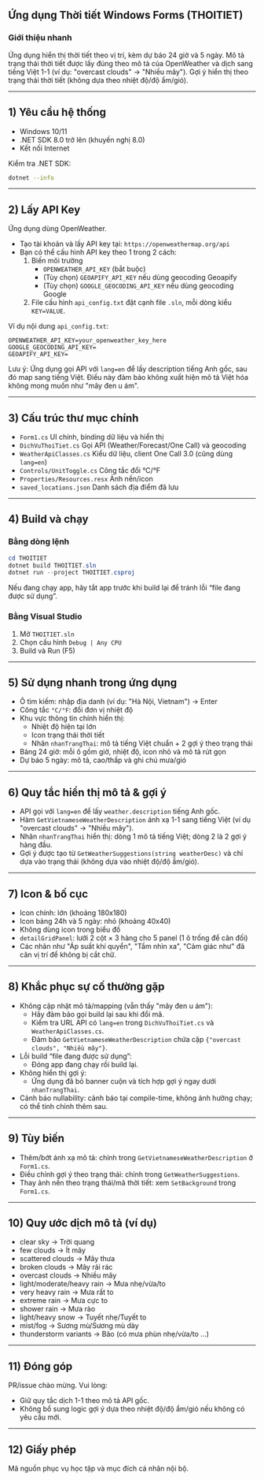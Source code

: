 ## Ứng dụng Thời tiết Windows Forms (THOITIET)

### Giới thiệu nhanh
Ứng dụng hiển thị thời tiết theo vị trí, kèm dự báo 24 giờ và 5 ngày. Mô tả trạng thái thời tiết được lấy đúng theo mô tả của OpenWeather và dịch sang tiếng Việt 1-1 (ví dụ: "overcast clouds" → "Nhiều mây"). Gợi ý hiển thị theo trạng thái thời tiết (không dựa theo nhiệt độ/độ ẩm/gió).

---

## 1) Yêu cầu hệ thống
- Windows 10/11
- .NET SDK 8.0 trở lên (khuyến nghị 8.0)
- Kết nối Internet

Kiểm tra .NET SDK:
```bash
dotnet --info
```

---

## 2) Lấy API Key
Ứng dụng dùng OpenWeather.

- Tạo tài khoản và lấy API key tại: `https://openweathermap.org/api`
- Bạn có thể cấu hình API key theo 1 trong 2 cách:
  1) Biến môi trường
     - `OPENWEATHER_API_KEY` (bắt buộc)
     - (Tùy chọn) `GEOAPIFY_API_KEY` nếu dùng geocoding Geoapify
     - (Tùy chọn) `GOOGLE_GEOCODING_API_KEY` nếu dùng geocoding Google
  2) File cấu hình `api_config.txt` đặt cạnh file `.sln`, mỗi dòng kiểu `KEY=VALUE`.

Ví dụ nội dung `api_config.txt`:
```text
OPENWEATHER_API_KEY=your_openweather_key_here
GOOGLE_GEOCODING_API_KEY=
GEOAPIFY_API_KEY=
```

Lưu ý: Ứng dụng gọi API với `lang=en` để lấy description tiếng Anh gốc, sau đó map sang tiếng Việt. Điều này đảm bảo không xuất hiện mô tả Việt hóa không mong muốn như "mây đen u ám".

---

## 3) Cấu trúc thư mục chính
- `Form1.cs` UI chính, binding dữ liệu và hiển thị
- `DichVuThoiTiet.cs` Gọi API (Weather/Forecast/One Call) và geocoding
- `WeatherApiClasses.cs` Kiểu dữ liệu, client One Call 3.0 (cũng dùng `lang=en`)
- `Controls/UnitToggle.cs` Công tắc đổi °C/°F
- `Properties/Resources.resx` Ảnh nền/icon
- `saved_locations.json` Danh sách địa điểm đã lưu

---

## 4) Build và chạy

### Bằng dòng lệnh
```powershell
cd THOITIET
dotnet build THOITIET.sln
dotnet run --project THOITIET.csproj
```

Nếu đang chạy app, hãy tắt app trước khi build lại để tránh lỗi “file đang được sử dụng”.

### Bằng Visual Studio
1. Mở `THOITIET.sln`
2. Chọn cấu hình `Debug | Any CPU`
3. Build và Run (F5)

---

## 5) Sử dụng nhanh trong ứng dụng
- Ô tìm kiếm: nhập địa danh (ví dụ: "Hà Nội, Vietnam") → Enter
- Công tắc `°C/°F`: đổi đơn vị nhiệt độ
- Khu vực thông tin chính hiển thị:
  - Nhiệt độ hiện tại lớn
  - Icon trạng thái thời tiết
  - Nhãn `nhanTrangThai`: mô tả tiếng Việt chuẩn + 2 gợi ý theo trạng thái
- Bảng 24 giờ: mỗi ô gồm giờ, nhiệt độ, icon nhỏ và mô tả rút gọn
- Dự báo 5 ngày: mô tả, cao/thấp và ghi chú mưa/gió

---

## 6) Quy tắc hiển thị mô tả & gợi ý
- API gọi với `lang=en` để lấy `weather.description` tiếng Anh gốc.
- Hàm `GetVietnameseWeatherDescription` ánh xạ 1-1 sang tiếng Việt (ví dụ "overcast clouds" → "Nhiều mây").
- Nhãn `nhanTrangThai` hiển thị: dòng 1 mô tả tiếng Việt; dòng 2 là 2 gợi ý hàng đầu.
- Gợi ý được tạo từ `GetWeatherSuggestions(string weatherDesc)` và chỉ dựa vào trạng thái (không dựa vào nhiệt độ/độ ẩm/gió).

---

## 7) Icon & bố cục
- Icon chính: lớn (khoảng 180x180)
- Icon bảng 24h và 5 ngày: nhỏ (khoảng 40x40)
- Không dùng icon trong biểu đồ
- `detailGridPanel`: lưới 2 cột × 3 hàng cho 5 panel (1 ô trống để cân đối)
- Các nhãn như "Áp suất khí quyển", "Tầm nhìn xa", "Cảm giác như" đã căn vị trí để không bị cắt chữ.

---

## 8) Khắc phục sự cố thường gặp
- Không cập nhật mô tả/mapping (vẫn thấy "mây đen u ám"):
  - Hãy đảm bảo gọi build lại sau khi đổi mã.
  - Kiểm tra URL API có `lang=en` trong `DichVuThoiTiet.cs` và `WeatherApiClasses.cs`.
  - Đảm bảo `GetVietnameseWeatherDescription` chứa cặp `{"overcast clouds", "Nhiều mây"}`.
- Lỗi build “file đang được sử dụng”:
  - Đóng app đang chạy rồi build lại.
- Không hiển thị gợi ý:
  - Ứng dụng đã bỏ banner cuộn và tích hợp gợi ý ngay dưới `nhanTrangThai`.
- Cảnh báo nullability: cảnh báo tại compile-time, không ảnh hưởng chạy; có thể tinh chỉnh thêm sau.

---

## 9) Tùy biến
- Thêm/bớt ánh xạ mô tả: chỉnh trong `GetVietnameseWeatherDescription` ở `Form1.cs`.
- Điều chỉnh gợi ý theo trạng thái: chỉnh trong `GetWeatherSuggestions`.
- Thay ảnh nền theo trạng thái/mã thời tiết: xem `SetBackground` trong `Form1.cs`.

---

## 10) Quy ước dịch mô tả (ví dụ)
- clear sky → Trời quang
- few clouds → Ít mây
- scattered clouds → Mây thưa
- broken clouds → Mây rải rác
- overcast clouds → Nhiều mây
- light/moderate/heavy rain → Mưa nhẹ/vừa/to
- very heavy rain → Mưa rất to
- extreme rain → Mưa cực to
- shower rain → Mưa rào
- light/heavy snow → Tuyết nhẹ/Tuyết to
- mist/fog → Sương mù/Sương mù dày
- thunderstorm variants → Bão (có mưa phùn nhẹ/vừa/to ...)

---

## 11) Đóng góp
PR/issue chào mừng. Vui lòng:
- Giữ quy tắc dịch 1-1 theo mô tả API gốc.
- Không bổ sung logic gợi ý dựa theo nhiệt độ/độ ẩm/gió nếu không có yêu cầu mới.

---

## 12) Giấy phép
Mã nguồn phục vụ học tập và mục đích cá nhân nội bộ.

